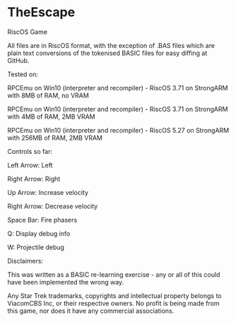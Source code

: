 # TheEscape
RiscOS Game

All files are in RiscOS format, with the exception of .BAS files which are plain text conversions of the tokenised BASIC files for easy diffing at GitHub.

Tested on:

RPCEmu on Win10 (interpreter and recompiler) - RiscOS 3.71 on StrongARM with 8MB of RAM, no VRAM

RPCEmu on Win10 (interpreter and recompiler) - RiscOS 3.71 on StrongARM with 4MB of RAM, 2MB VRAM

RPCEmu on Win10 (interpreter and recompiler) - RiscOS 5.27 on StrongARM with 256MB of RAM, 2MB VRAM

Controls so far:

Left Arrow: Left

Right Arrow: Right

Up Arrow: Increase velocity

Right Arrow: Decrease velocity

Space Bar: Fire phasers

Q: Display debug info

W: Projectile debug



Disclaimers:

This was written as a BASIC re-learning exercise - any or all of this could have been implemented the wrong way.

Any Star Trek trademarks, copyrights and intellectual property belongs to ViacomCBS Inc, or their respective owners. No profit is being made from this game, nor does it have any commercial associations.
